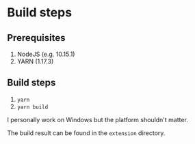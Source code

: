 # Build steps

## Prerequisites
1. NodeJS (e.g. 10.15.1)
2. YARN (1.17.3)

## Build steps 
1. `yarn`
2. `yarn build` 

I personally work on Windows but the platform shouldn't matter.

The build result can be found in the `extension` directory.
